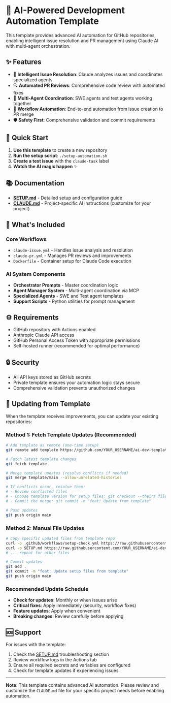 # 🤖 AI-Powered Development Automation Template

This template provides advanced AI automation for GitHub repositories, enabling intelligent issue resolution and PR management using Claude AI with multi-agent orchestration.

## ✨ Features

- 🎯 **Intelligent Issue Resolution**: Claude analyzes issues and coordinates specialized agents
- 🔍 **Automated PR Reviews**: Comprehensive code review with automated fixes
- 🤝 **Multi-Agent Coordination**: SWE agents and test agents working together
- 🚀 **Workflow Automation**: End-to-end automation from issue creation to PR merge
- 🛡️ **Safety First**: Comprehensive validation and commit requirements

## 🚀 Quick Start

1. **Use this template** to create a new repository
2. **Run the setup script**: `./setup-automation.sh`
3. **Create a test issue** with the `claude-task` label
4. **Watch the AI magic happen** ✨

## 📚 Documentation

- [**SETUP.md**](SETUP.md) - Detailed setup and configuration guide
- [**CLAUDE.md**](CLAUDE.md) - Project-specific AI instructions (customize for your project)

## 🔧 What's Included

### Core Workflows
- `claude-issue.yml` - Handles issue analysis and resolution
- `claude-pr.yml` - Manages PR reviews and improvements
- `Dockerfile` - Container setup for Claude Code execution

### AI System Components
- **Orchestrator Prompts** - Master coordination logic
- **Agent Manager System** - Multi-agent coordination via MCP
- **Specialized Agents** - SWE and Test agent templates
- **Support Scripts** - Python utilities for prompt management

## ⚙️ Requirements

- GitHub repository with Actions enabled
- Anthropic Claude API access
- GitHub Personal Access Token with appropriate permissions
- Self-hosted runner (recommended for optimal performance)

## 🔒 Security

- All API keys stored as GitHub secrets
- Private template ensures your automation logic stays secure
- Comprehensive validation prevents unauthorized changes

## 🔄 Updating from Template

When the template receives improvements, you can update your existing repositories:

### Method 1: Fetch Template Updates (Recommended)

```bash
# Add template as remote (one-time setup)
git remote add template https://github.com/YOUR_USERNAME/ai-dev-template.git

# Fetch latest template changes
git fetch template

# Merge template updates (resolve conflicts if needed)
git merge template/main --allow-unrelated-histories

# If conflicts occur, resolve them:
# - Review conflicted files
# - Choose template version for setup files: git checkout --theirs filename
# - Commit the merge: git commit -m "feat: Update from template"

# Push updates
git push origin main
```

### Method 2: Manual File Updates

```bash
# Copy specific updated files from template repo
curl -o .github/workflows/setup-check.yml https://raw.githubusercontent.com/YOUR_USERNAME/ai-dev-template/main/.github/workflows/setup-check.yml
curl -o SETUP.md https://raw.githubusercontent.com/YOUR_USERNAME/ai-dev-template/main/SETUP.md
# ... repeat for other files

# Commit updates
git add .
git commit -m "feat: Update setup files from template"
git push origin main
```

### Recommended Update Schedule
- **Check for updates**: Monthly or when issues arise
- **Critical fixes**: Apply immediately (security, workflow fixes)
- **Feature updates**: Apply when convenient
- **Breaking changes**: Review carefully before applying

## 🆘 Support

For issues with the template:
1. Check the [SETUP.md](SETUP.md) troubleshooting section
2. Review workflow logs in the Actions tab
3. Ensure all required secrets and variables are configured
4. Check for template updates if experiencing issues

---

**Note**: This template contains advanced AI automation. Please review and customize the `CLAUDE.md` file for your specific project needs before enabling automation.